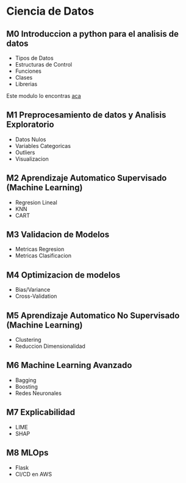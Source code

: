 # Ciencia de Datos

## M0 Introduccion a python para el analisis de datos

- Tipos de Datos
- Estructuras de Control
- Funciones
- Clases
- Librerias

Este modulo lo encontras [aca](https://github.com/carabedo/cienciadedatos/tree/main/M0)

## M1 Preprocesamiento de datos y Analisis Exploratorio

- Datos Nulos
- Variables Categoricas
- Outliers
- Visualizacion

## M2 Aprendizaje Automatico Supervisado (Machine Learning)

- Regresion Lineal
- KNN
- CART

## M3 Validacion de Modelos
- Metricas Regresion
- Metricas Clasificacion

## M4 Optimizacion de modelos
- Bias/Variance 
- Cross-Validation

## M5 Aprendizaje Automatico No Supervisado (Machine Learning)
- Clustering
- Reduccion Dimensionalidad

## M6 Machine Learning Avanzado
- Bagging
- Boosting
- Redes Neuronales

## M7 Explicabilidad
- LIME
- SHAP

## M8 MLOps
- Flask
- CI/CD en AWS

